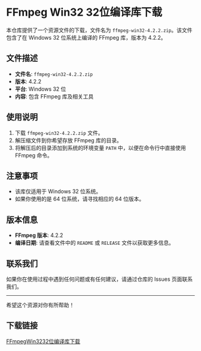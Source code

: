 # FFmpeg Win32 32位编译库下载

本仓库提供了一个资源文件的下载，文件名为 `ffmpeg-win32-4.2.2.zip`。该文件包含了在 Windows 32 位系统上编译的 FFmpeg 库，版本为 4.2.2。

## 文件描述

- **文件名**: `ffmpeg-win32-4.2.2.zip`
- **版本**: 4.2.2
- **平台**: Windows 32 位
- **内容**: 包含 FFmpeg 库及相关工具

## 使用说明

1. 下载 `ffmpeg-win32-4.2.2.zip` 文件。
2. 解压缩文件到你希望存放 FFmpeg 库的目录。
3. 将解压后的目录添加到系统的环境变量 `PATH` 中，以便在命令行中直接使用 FFmpeg 命令。

## 注意事项

- 该库仅适用于 Windows 32 位系统。
- 如果你使用的是 64 位系统，请寻找相应的 64 位版本。

## 版本信息

- **FFmpeg 版本**: 4.2.2
- **编译日期**: 请查看文件中的 `README` 或 `RELEASE` 文件以获取更多信息。

## 联系我们

如果你在使用过程中遇到任何问题或有任何建议，请通过仓库的 Issues 页面联系我们。

---

希望这个资源对你有所帮助！

## 下载链接

[FFmpegWin3232位编译库下载](https://pan.quark.cn/s/a4672a5056cc)